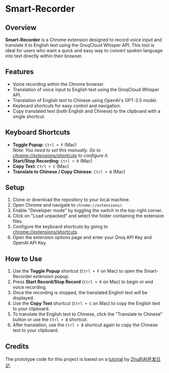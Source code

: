 # Smart-Recorder

## Overview
**Smart-Recorder** is a Chrome extension designed to record voice input and translate it to English text using the GroqCloud Whisper API. This tool is ideal for users who want a quick and easy way to convert spoken language into text directly within their browser.

## Features
- Voice recording within the Chrome browser.
- Translation of voice input to English text using the GroqCloud Whisper API.
- Translation of English text to Chinese using OpenAI's GPT-3.5 model.
- Keyboard shortcuts for easy control and navigation.
- Copy translated text (both English and Chinese) to the clipboard with a single shortcut.

## Keyboard Shortcuts
- **Toggle Popup**: `Ctrl + F` (Mac)  
  *Note: You need to set this manually. Go to [chrome://extensions/shortcuts](chrome://extensions/shortcuts) to configure it.*
- **Start/Stop Recording**: `Ctrl + R` (Mac)
- **Copy Text**: `Ctrl + C` (Mac)
- **Translate to Chinese / Copy Chinese**: `Ctrl + B` (Mac)

## Setup
1. Clone or download the repository to your local machine.
2. Open Chrome and navigate to `chrome://extensions/`.
3. Enable "Developer mode" by toggling the switch in the top-right corner.
4. Click on "Load unpacked" and select the folder containing the extension files.
5. Configure the keyboard shortcuts by going to [chrome://extensions/shortcuts](chrome://extensions/shortcuts).
6. Open the extension options page and enter your Groq API Key and OpenAI API Key.

## How to Use
1. Use the **Toggle Popup** shortcut (`Ctrl + F` on Mac) to open the Smart-Recorder extension popup.
2. Press **Start Record/Stop Record** (`Ctrl + R` on Mac) to begin or end voice recording.
3. Once the recording is stopped, the translated English text will be displayed.
4. Use the **Copy Text** shortcut (`Ctrl + C` on Mac) to copy the English text to your clipboard.
5. To translate the English text to Chinese, click the "Translate to Chinese" button or use the `Ctrl + B` shortcut.
6. After translation, use the `Ctrl + B` shortcut again to copy the Chinese text to your clipboard.

## Credits
The prototype code for this project is based on a [tutorial](https://www.youtube.com/watch?v=MWlcUgyllco) by [Zhu的AI开发日记](https://www.youtube.com/@zhuhaofunAI).
